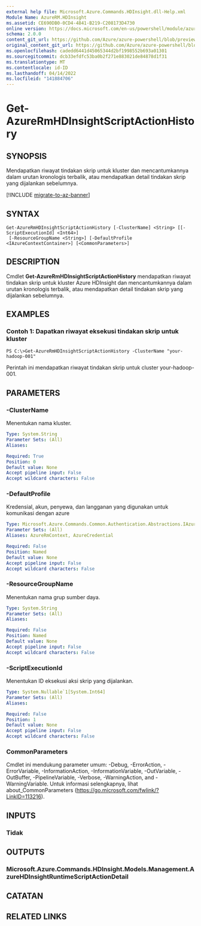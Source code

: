 ```yaml
---
external help file: Microsoft.Azure.Commands.HDInsight.dll-Help.xml
Module Name: AzureRM.HDInsight
ms.assetid: CE690DB0-0CD4-4841-B219-C208173D4730
online version: https://docs.microsoft.com/en-us/powershell/module/azurerm.hdinsight/get-azurermhdinsightscriptactionhistory
schema: 2.0.0
content_git_url: https://github.com/Azure/azure-powershell/blob/preview/src/ResourceManager/HDInsight/Commands.HDInsight/help/Get-AzureRmHDInsightScriptActionHistory.md
original_content_git_url: https://github.com/Azure/azure-powershell/blob/preview/src/ResourceManager/HDInsight/Commands.HDInsight/help/Get-AzureRmHDInsightScriptActionHistory.md
ms.openlocfilehash: cadedd6441d45065344d2bf1998552b693a01301
ms.sourcegitcommit: dcb33efdfc53ba0b2f271e883021de84878d1f31
ms.translationtype: MT
ms.contentlocale: id-ID
ms.lasthandoff: 04/14/2022
ms.locfileid: "141884706"
---
```

# Get-AzureRmHDInsightScriptActionHistory

## SYNOPSIS
Mendapatkan riwayat tindakan skrip untuk kluster dan mencantumkannya dalam urutan kronologis terbalik, atau mendapatkan detail tindakan skrip yang dijalankan sebelumnya.

[!INCLUDE [migrate-to-az-banner](../../includes/migrate-to-az-banner.md)]

## SYNTAX

```
Get-AzureRmHDInsightScriptActionHistory [-ClusterName] <String> [[-ScriptExecutionId] <Int64>]
 [-ResourceGroupName <String>] [-DefaultProfile <IAzureContextContainer>] [<CommonParameters>]
```

## DESCRIPTION
Cmdlet **Get-AzureRmHDInsightScriptActionHistory** mendapatkan riwayat tindakan skrip untuk kluster Azure HDInsight dan mencantumkannya dalam urutan kronologis terbalik, atau mendapatkan detail tindakan skrip yang dijalankan sebelumnya.

## EXAMPLES

### Contoh 1: Dapatkan riwayat eksekusi tindakan skrip untuk kluster
```
PS C:\>Get-AzureRmHDInsightScriptActionHistory -ClusterName "your-hadoop-001"
```

Perintah ini mendapatkan riwayat tindakan skrip untuk cluster your-hadoop-001.

## PARAMETERS

### -ClusterName
Menentukan nama kluster.

```yaml
Type: System.String
Parameter Sets: (All)
Aliases:

Required: True
Position: 0
Default value: None
Accept pipeline input: False
Accept wildcard characters: False
```

### -DefaultProfile
Kredensial, akun, penyewa, dan langganan yang digunakan untuk komunikasi dengan azure

```yaml
Type: Microsoft.Azure.Commands.Common.Authentication.Abstractions.IAzureContextContainer
Parameter Sets: (All)
Aliases: AzureRmContext, AzureCredential

Required: False
Position: Named
Default value: None
Accept pipeline input: False
Accept wildcard characters: False
```

### -ResourceGroupName
Menentukan nama grup sumber daya.

```yaml
Type: System.String
Parameter Sets: (All)
Aliases:

Required: False
Position: Named
Default value: None
Accept pipeline input: False
Accept wildcard characters: False
```

### -ScriptExecutionId
Menentukan ID eksekusi aksi skrip yang dijalankan.

```yaml
Type: System.Nullable`1[System.Int64]
Parameter Sets: (All)
Aliases:

Required: False
Position: 1
Default value: None
Accept pipeline input: False
Accept wildcard characters: False
```

### CommonParameters
Cmdlet ini mendukung parameter umum: -Debug, -ErrorAction, -ErrorVariable, -InformationAction, -InformationVariable, -OutVariable, -OutBuffer, -PipelineVariable, -Verbose, -WarningAction, and -WarningVariable. Untuk informasi selengkapnya, lihat about_CommonParameters (https://go.microsoft.com/fwlink/?LinkID=113216).

## INPUTS

### Tidak

## OUTPUTS

### Microsoft.Azure.Commands.HDInsight.Models.Management.AzureHDInsightRuntimeScriptActionDetail

## CATATAN

## RELATED LINKS
